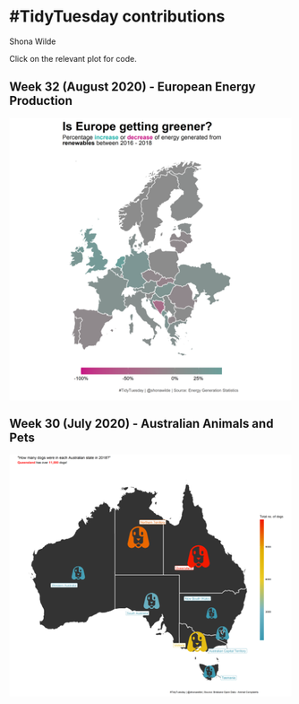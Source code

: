 \#TidyTuesday contributions
================
Shona Wilde

Click on the relevant plot for code.

## Week 32 (August 2020) - European Energy Production

<a href='scripts/tt_week30_energy_production.R' target='_blank'><img src="plots/tt_week32_energy.png" align="center"/></a>

## Week 30 (July 2020) - Australian Animals and Pets

<a href='scripts/tt_week30_animals.R' target='_blank'><img src="plots/tt_week30_animals.png" align="center"/></a>
